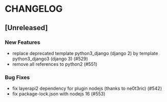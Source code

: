 # CHANGELOG

## [Unreleased]

### New Features

- replace deprecated template python3_django (django 2) by template python3_django3 (django 3) (#529)
- remove all references to python2 (#551)

### Bug Fixes

- fix layerapi2 dependency for plugin nodejs (thanks to ne0t3ric) (#542)
- fix package-lock.json with nodejs 16 (#553)


